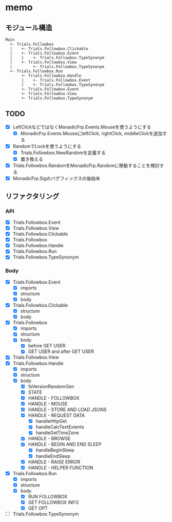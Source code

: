 memo
====

モジュール構造
--------------

```
Main
  +- Trials.Followbox
  |    +- Trials.Followbox.Clickable
  |    +- Trials.Followbox.Event
  |    |    +- Trials.Followbox.TypeSynonym
  |    +- Trials.Followbox.View
  |         +- Trials.Followbox.TypeSynonym
  +- Trials.Followbox.Run
       +- Trials.Followbox.Handle
       |    +- Trials.Followbox.Event
       |    +- Trials.Followbox.TypeSynonym
       +- Trials.Followbox.Event
       +- Trials.Followbox.View
       +- Trials.Followbox.TypeSynonym
```

TODO
----

* [x] LeftClickなどではなくMonadicFrp.Events.Mouseを使うようにする
	+ [x] MonadicFrp.Events.MouseにleftClick, rightClick, middleClickを追加する
* [x] RandomでLockを使うようにする
	+ [x] Trials.Followbox.NewRandomを定義する
	+ [x] 置き換える
* [x] Trials.Followbox.RandomをMonadicFrp.Randomに移動することを検討する
* [x] MonadicFrp.Sigのバグフィックスの後始末

リファクタリング
----------------

### API

* [x] Trials.Followbox.Event
* [x] Trials.Followbox.View
* [x] Trials.Followbox.Clickable
* [x] Trials.Followbox
* [x] Trials.Followbox.Handle
* [x] Trials.Followbox.Run
* [x] Trials.Followbox.TypeSynonym

### Body

* [x] Trials.Followbox.Event
	+ [x] imports
	+ [x] structure
	+ [x] body
* [x] Trials.Followbox.Clickable
	+ [x] structure
	+ [x] body
* [x] Trials.Followbox
	+ [x] imports
	+ [x] structure
	+ [x] body
		- [x] before GET USER
		- [x] GET USER and after GET USER
* [x] Trials.Followbox.View
* [x] Trials.Followbox.Handle
	+ [x] imports
	+ [x] structure
	+ [x] body
		- [x] fsVersionRandomGen
		- [x] STATE
		- [x] HANDLE - FOLLOWBOX
		- [x] HANDLE - MOUSE
		- [x] HANDLE - STORE AND LOAD JSONS
		- [x] HANDLE - REQUEST DATA
			* [x] handleHttpGet
			* [x] handleCalcTextExtents
			* [x] handleGetTimeZone
		- [x] HANDLE - BROWSE
		- [x] HANDLE - BEGIN AND END SLEEP
			* [x] handleBeginSleep
			* [x] handleEndSleep
		- [x] HANDLE - RAISE ERROR
		- [x] HANDLE - HELPER FUNCTION
* [x] Trials.Followbox.Run
	+ [x] imports
	+ [x] structure
	+ [x] body
		- [x] RUN FOLLOWBOX
		- [x] GET FOLLOWBOX INFO
		- [x] GET OPT
* [ ] Trials.Followbox.TypeSynonym
